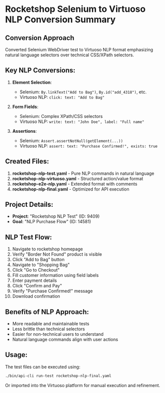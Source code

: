 # Rocketshop Selenium to Virtuoso NLP Conversion Summary

## Conversion Approach

Converted Selenium WebDriver test to Virtuoso NLP format emphasizing natural language selectors over technical CSS/XPath selectors.

## Key NLP Conversions:

1. **Element Selection**:

   - Selenium: `By.linkText("Add to Bag")`, `By.id("add_4318")`, etc.
   - Virtuoso NLP: `click: text: "Add to Bag"`

2. **Form Fields**:

   - Selenium: Complex XPath/CSS selectors
   - Virtuoso NLP: `write: text: "John Doe", label: "Full name"`

3. **Assertions**:
   - Selenium: `Assert.assertNotNull(getElement(...))`
   - Virtuoso NLP: `assert: text: "Purchase Confirmed!", exists: true`

## Created Files:

1. **rocketshop-nlp-test.yaml** - Pure NLP commands in natural language
2. **rocketshop-nlp-virtuoso.yaml** - Structured action/value format
3. **rocketshop-e2e-nlp.yaml** - Extended format with comments
4. **rocketshop-nlp-final.yaml** - Optimized for API execution

## Project Details:

- **Project**: "Rocketshop NLP Test" (ID: 9409)
- **Goal**: "NLP Purchase Flow" (ID: 14581)

## NLP Test Flow:

1. Navigate to rocketshop homepage
2. Verify "Border Not Found" product is visible
3. Click "Add to Bag" button
4. Navigate to "Shopping Bag"
5. Click "Go to Checkout"
6. Fill customer information using field labels
7. Enter payment details
8. Click "Confirm and Pay"
9. Verify "Purchase Confirmed!" message
10. Download confirmation

## Benefits of NLP Approach:

- More readable and maintainable tests
- Less brittle than technical selectors
- Easier for non-technical users to understand
- Natural language commands align with user actions

## Usage:

The test files can be executed using:

```bash
./bin/api-cli run-test rocketshop-nlp-final.yaml
```

Or imported into the Virtuoso platform for manual execution and refinement.
